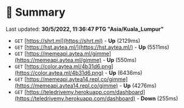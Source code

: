# 📖 Summary
Last updated: **30/5/2022, 11:36:47 PTG "Asia/Kuala_Lumpur"**

- `GET` [https://shrt.ml](https://shrt.ml) - **Up** (2129ms)
- `GET` [https://hst.aytea.ml/](https://hst.aytea.ml/) - **Up** (5511ms)
- `GET` [https://memeapi.aytea.ml/gimme](https://memeapi.aytea.ml/gimme) - **Up** (550ms)
- `GET` [https://color.aytea.ml/4b31d6.png](https://color.aytea.ml/4b31d6.png) - **Up** (6436ms)
- `GET` [https://memeapi.aytea14.repl.co/gimme](https://memeapi.aytea14.repl.co/gimme) - **Up** (4276ms)
- `GET` [https://teledrivemy.herokuapp.com/dashboard](https://teledrivemy.herokuapp.com/dashboard) - **Down** (255ms)
